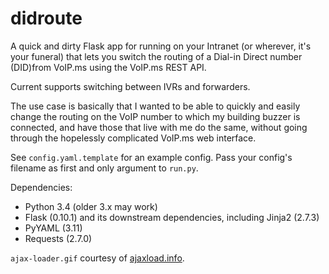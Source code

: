 didroute
========

A quick and dirty Flask app for running on your Intranet (or wherever, it's
your funeral) that lets you switch the routing of a Dial-in Direct number
(DID)from VoIP.ms using the VoIP.ms REST API.

Current supports switching between IVRs and forwarders.

The use case is basically that I wanted to be able to quickly and easily change
the routing on the VoIP number to which my building buzzer is connected, and
have those that live with me do the same, without going through the hopelessly
complicated VoIP.ms web interface.

See `config.yaml.template` for an example config. Pass your config's filename
as first and only argument to `run.py`.

Dependencies:

 * Python 3.4 (older 3.x may work)
 * Flask (0.10.1) and its downstream dependencies, including Jinja2 (2.7.3)
 * PyYAML (3.11)
 * Requests (2.7.0)

`ajax-loader.gif` courtesy of [ajaxload.info](http://ajaxload.info/).
